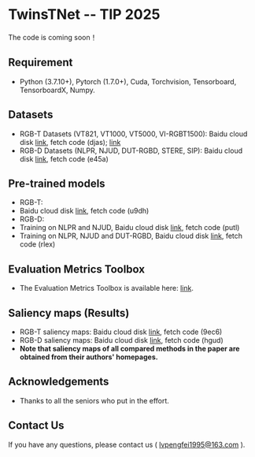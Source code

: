 # TwinsTNet -- TIP 2025
The code is coming soon！

## Requirement
- Python (3.7.10+), Pytorch (1.7.0+), Cuda, Torchvision, Tensorboard, TensorboardX, Numpy.
## Datasets
- RGB-T Datasets (VT821, VT1000, VT5000, VI-RGBT1500): Baidu cloud disk [link](https://pan.baidu.com/s/1Vv6mYz4RL2VnwWwZWKLHyA), fetch code (djas); [link](https://github.com/huanglm-me/VI-RGBT1500)
- RGB-D Datasets (NLPR, NJUD, DUT-RGBD, STERE, SIP): Baidu cloud disk [link](https://pan.baidu.com/s/1rXa_cgnLSMxs9STRpEu7ew), fetch code (e45a)
## Pre-trained models
- RGB-T:
- Baidu cloud disk [link](https://pan.baidu.com/s/1TM7sSkTttBr-rYMrUmBvXw), fetch code (u9dh)
- RGB-D:
- Training on NLPR and NJUD, Baidu cloud disk [link](https://pan.baidu.com/s/1jDlSbE7qp3M6RWGFb1JZnA), fetch code (putl)
- Training on NLPR, NJUD and DUT-RGBD, Baidu cloud disk [link](https://pan.baidu.com/s/1PI9CEDvqGbmOjhDUFmgEng), fetch code (rlex)
## Evaluation Metrics Toolbox
- The Evaluation Metrics Toolbox is available here: [link](https://github.com/jiwei0921/Saliency-Evaluation-Toolbox).
## Saliency maps (Results)
- RGB-T saliency maps: Baidu cloud disk [link](https://pan.baidu.com/s/1mF-C-j9WRfjrqWoQk7gLUg), fetch code (9ec6)
- RGB-D saliency maps: Baidu cloud disk [link](https://pan.baidu.com/s/11mhwd9ClYJz1PgX21FmbRA), fetch code (hgud)
- **Note that saliency maps of all compared methods in the paper are obtained from their authors' homepages.**
## Acknowledgements
- Thanks to all the seniors who put in the effort.
## Contact Us
If you have any questions, please contact us ( lvpengfei1995@163.com ).
